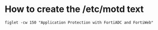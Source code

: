 # How to create the /etc/motd text
```
figlet -cw 150 "Application Protection with FortiADC and FortiWeb"
```
